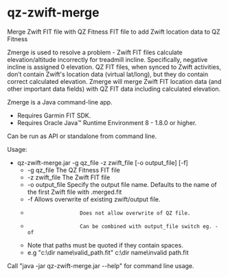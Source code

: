 # qz-zwift-merge
Merge Zwift FIT file with QZ Fitness FIT file to add Zwift location data to QZ Fitness

Zmerge is used to resolve a problem - Zwift FIT files calculate elevation/altitude incorrectly for treadmill incline. Specifically, negative incline is assigned 0 elevation. QZ FIT files, when synced to Zwift activities, don’t contain Zwift's location data (virtual lat/long), but they do contain correct calculated elevation. Zmerge will merge Zwift FIT location data (and other important data fields) with QZ FIT data including calculated elevation.

Zmerge is a Java command-line app. 
- Requires Garmin FIT SDK.
- Requires Oracle Java™ Runtime Environment 8 - 1.8.0 or higher.

Can be run as API or standalone from command line.

Usage:

- qz-zwift-merge.jar -g qz_file -z zwift_file [-o output_file] [-f]
   - -g qz_file           The QZ Fitness FIT file
   - -z zwift_file        The Zwift FIT file
   - -o output_file       Specify the output file name. Defaults to the name of the first Zwift file with .merged.fit
   - -f                   Allows overwrite of existing zwift/output file.
   -                      Does not allow overwrite of QZ file.
   -                      Can be combined with output_file switch eg. -of
   - Note that paths must be quoted if they contain spaces.
   - e.g "c:\dir name\valid_path.fit" c:\dir name\invalid path.fit

Call "java -jar qz-zwift-merge.jar --help" for command line usage.
